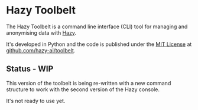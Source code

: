 
# Hazy Toolbelt

The Hazy Toolbelt is a command line interface (CLI) tool for managing and anonymising data with [Hazy](https://hazy.com).

It's developed in Python and the code is published under the [MIT License](https://github.com/hazy-ai/toolbelt/blob/master/LICENSE) at [github.com/hazy-ai/toolbelt](https://github.com/anon-ai/toolbelt).

## Status - WIP

This version of the toolbelt is being re-written with a new command structure to work with the second version of the Hazy console.

It's not ready to use yet.



